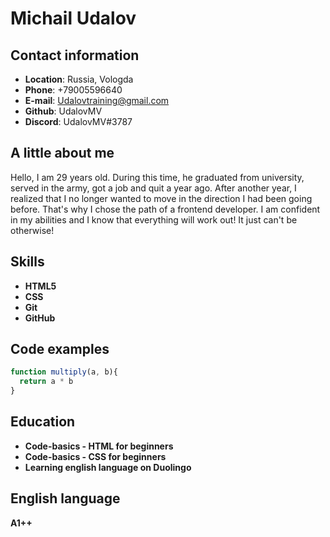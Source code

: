 # __Michail Udalov__ #

## __Contact information__ ##

* __Location__: Russia, Vologda
* __Phone__: +79005596640
* __E-mail__: Udalovtraining@gmail.com
* __Github__: UdalovMV
* __Discord__: UdalovMV#3787

## __A little about me__ ##

Hello, I am 29 years old. During this time, he graduated from university, served in the army, got a job and quit a year ago. After another year, I realized that I no longer wanted to move in the direction I had been going before. That's why I chose the path of a frontend developer. I am confident in my abilities and I know that everything will work out! It just can't be otherwise!

## __Skills__ ##

* __HTML5__
* __CSS__
* __Git__
* __GitHub__

## __Code examples__ ##

```javascript
function multiply(a, b){
  return a * b
}
```
## __Education__ ##

* __Code-basics - HTML for beginners__
* __Code-basics - CSS for beginners__
* __Learning english language on Duolingo__

## __English language__ ##

__A1++__